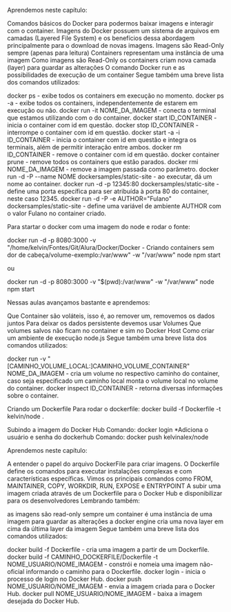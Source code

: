 Aprendemos neste capítulo:

Comandos básicos do Docker para podermos baixar imagens e interagir com o container.
Imagens do Docker possuem um sistema de arquivos em camadas (Layered File System) e os benefícios dessa abordagem principalmente para o download de novas imagens.
Imagens são Read-Only sempre (apenas para leitura)
Containers representam uma instância de uma imagem
Como imagens são Read-Only os containers criam nova camada (layer) para guardar as alterações
O comando Docker run e as possibilidades de execução de um container
Segue também uma breve lista dos comandos utilizados:

docker ps - exibe todos os containers em execução no momento.
docker ps -a - exibe todos os containers, independentemente de estarem em execução ou não.
docker run -it NOME_DA_IMAGEM - conecta o terminal que estamos utilizando com o do container.
docker start ID_CONTAINER - inicia o container com id em questão.
docker stop ID_CONTAINER - interrompe o container com id em questão.
docker start -a -i ID_CONTAINER - inicia o container com id em questão e integra os terminais, além de permitir interação entre ambos.
docker rm ID_CONTAINER - remove o container com id em questão.
docker container prune - remove todos os containers que estão parados.
docker rmi NOME_DA_IMAGEM - remove a imagem passada como parâmetro.
docker run -d -P --name NOME dockersamples/static-site - ao executar, dá um nome ao container.
docker run -d -p 12345:80 dockersamples/static-site - define uma porta específica para ser atribuída à porta 80 do container, neste caso 12345.
docker run -d -P -e AUTHOR="Fulano" dockersamples/static-site - define uma variável de ambiente AUTHOR com o valor Fulano no container criado.


Para startar o docker com uma imagem do node e rodar o fonte:

docker run -d -p 8080:3000 -v "/home/kelvin/Fontes/Git/Alura/Docker/Docker - Criando containers sem dor de cabeça/volume-exemplo:/var/www" -w "/var/www" node npm start

ou

docker run -d -p 8080:3000 -v "$(pwd):/var/www" -w "/var/www" node npm start

Nessas aulas avançamos bastante e aprendemos:

Que Container são voláteis, isso é, ao remover um, removemos os dados juntos
Para deixar os dados persistente devemos usar Volumes
Que volumes salvos não ficam no container e sim no Docker Host
Como criar um ambiente de execução node.js
Segue também uma breve lista dos comandos utilizados:

docker run -v "[CAMINHO_VOLUME_LOCAL:]CAMINHO_VOLUME_CONTAINER" NOME_DA_IMAGEM - cria um volume no respectivo caminho do container, caso seja especificado um caminho local monta o volume local no volume do container.
docker inspect ID_CONTAINER - retorna diversas informações sobre o container.

Criando um Dockerfile
Para rodar o dockerfile:
docker build -f Dockerfile -t kelvin/node .

Subindo a imagem do Docker Hub
Comando:
docker login
*Adiciona o usuário e senha do dockerhub
Comando:
docker push kelvinalex/node

Aprendemos neste capítulo:

A entender o papel do arquivo DockerFile para criar imagens.
O Dockerfile define os comandos para executar instalações complexas e com características específicas.
Vimos os principais comandos como FROM, MAINTAINER, COPY, WORKDIR, RUN, EXPOSE e ENTRYPOINT
A subir uma imagem criada através de um Dockerfile para o Docker Hub e disponibilizar para os desenvolvedores
Lembrando também:

as imagens são read-only sempre
um container é uma instância de uma imagem
para guardar as alterações a docker engine cria uma nova layer em cima da última layer da imagem
Segue também uma breve lista dos comandos utilizados:

docker build -f Dockerfile - cria uma imagem a partir de um Dockerfile.
docker build -f CAMINHO_DOCKERFILE/Dockerfile -t NOME_USUARIO/NOME_IMAGEM - constrói e nomeia uma imagem não-oficial informando o caminho para o Dockerfile.
docker login - inicia o processo de login no Docker Hub.
docker push NOME_USUARIO/NOME_IMAGEM - envia a imagem criada para o Docker Hub.
docker pull NOME_USUARIO/NOME_IMAGEM - baixa a imagem desejada do Docker Hub.